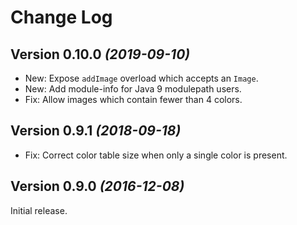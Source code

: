 Change Log
==========

Version 0.10.0 *(2019-09-10)*
-----------------------------

 * New: Expose `addImage` overload which accepts an `Image`.
 * New: Add module-info for Java 9 modulepath users.
 * Fix: Allow images which contain fewer than 4 colors.


Version 0.9.1 *(2018-09-18)*
----------------------------

 * Fix: Correct color table size when only a single color is present.


Version 0.9.0 *(2016-12-08)*
----------------------------

Initial release.
